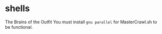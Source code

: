 # shells
The Brains of the Outfit
You must install `gnu parallel` for MasterCrawl.sh to be functional.

